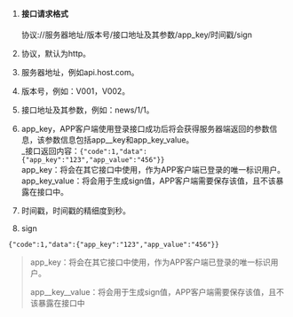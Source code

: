 1. #### 接口请求格式

   协议://服务器地址/版本号/接口地址及其参数/app\_key/时间戳/sign

2. 协议，默认为http。

3. 服务器地址，例如api.host.com。

4. 版本号，例如：V001，V002。

5. 接口地址及其参数，例如：news/1/1。

6. app\_key，APP客户端使用登录接口成功后将会获得服务器端返回的参数信息，该参数信息包括app\__key和app\_key\_value。    
   _接口返回内容：`{"code":1,"data":{"app_key":"123","app_value":"456"}}`  
   app\_key：将会在其它接口中使用，作为APP客户端已登录的唯一标识用户。  
   app\_key\_value：将会用于生成sign值，APP客户端需要保存该值，且不该暴露在接口中。

1. 时间戳，时间戳的精细度到秒。

2. sign

```
{"code":1,"data":{"app_key":"123","app_value":"456"}}
```

> app\_key：将会在其它接口中使用，作为APP客户端已登录的唯一标识用户。
>
> app\_\_key\_\_value：将会用于生成sign值，APP客户端需要保存该值，且不该暴露在接口中



